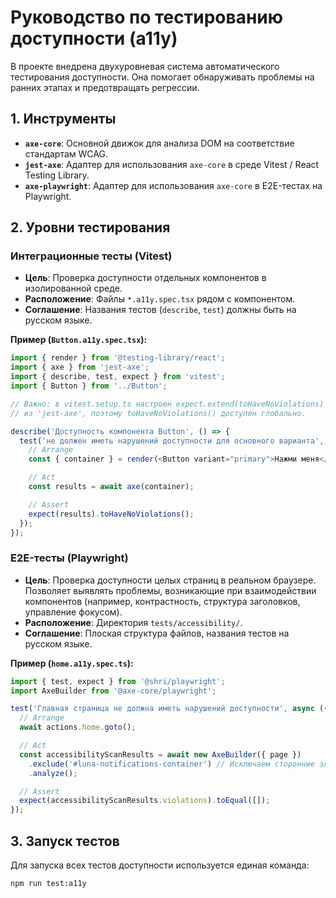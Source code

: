 # Руководство по тестированию доступности (a11y)

В проекте внедрена двухуровневая система автоматического тестирования доступности. Она помогает обнаруживать проблемы на ранних этапах и предотвращать регрессии.

## 1. Инструменты

- **`axe-core`**: Основной движок для анализа DOM на соответствие стандартам WCAG.
- **`jest-axe`**: Адаптер для использования `axe-core` в среде Vitest / React Testing Library.
- **`axe-playwright`**: Адаптер для использования `axe-core` в E2E-тестах на Playwright.

## 2. Уровни тестирования

### Интеграционные тесты (Vitest)

- **Цель**: Проверка доступности отдельных компонентов в изолированной среде.
- **Расположение**: Файлы `*.a11y.spec.tsx` рядом с компонентом.
- **Соглашение**: Названия тестов (`describe`, `test`) должны быть на русском языке.

**Пример (`Button.a11y.spec.tsx`):**
```typescript
import { render } from '@testing-library/react';
import { axe } from 'jest-axe';
import { describe, test, expect } from 'vitest';
import { Button } from '../Button';

// Важно: в vitest.setup.ts настроен expect.extend(toHaveNoViolations)
// из 'jest-axe', поэтому toHaveNoViolations() доступен глобально.

describe('Доступность компонента Button', () => {
  test('не должен иметь нарушений доступности для основного варианта', async () => {
    // Arrange
    const { container } = render(<Button variant="primary">Нажми меня</Button>);

    // Act
    const results = await axe(container);

    // Assert
    expect(results).toHaveNoViolations();
  });
});
```

### E2E-тесты (Playwright)

- **Цель**: Проверка доступности целых страниц в реальном браузере. Позволяет выявлять проблемы, возникающие при взаимодействии компонентов (например, контрастность, структура заголовков, управление фокусом).
- **Расположение**: Директория `tests/accessibility/`.
- **Соглашение**: Плоская структура файлов, названия тестов на русском языке.

**Пример (`home.a11y.spec.ts`):**
```typescript
import { test, expect } from '@shri/playwright';
import AxeBuilder from '@axe-core/playwright';

test('Главная страница не должна иметь нарушений доступности', async ({ page, actions }) => {
  // Arrange
  await actions.home.goto();

  // Act
  const accessibilityScanResults = await new AxeBuilder({ page })
    .exclude('#luna-notifications-container') // Исключаем сторонние элементы
    .analyze();

  // Assert
  expect(accessibilityScanResults.violations).toEqual([]);
});
```

## 3. Запуск тестов

Для запуска всех тестов доступности используется единая команда:

```bash
npm run test:a11y
``` 